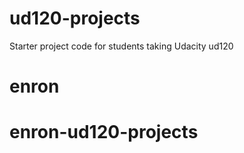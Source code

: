 ud120-projects
==============

Starter project code for students taking Udacity ud120
# enron
# enron-ud120-projects
